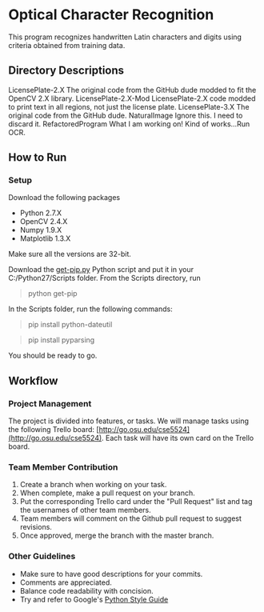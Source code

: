 # Optical Character Recognition

This program recognizes handwritten Latin characters and digits using criteria obtained from training data.

## Directory Descriptions
LicensePlate-2.X
    The original code from the GitHub dude modded to fit the OpenCV 2.X library.
LicensePlate-2.X-Mod
    LicensePlate-2.X code modded to print text in all regions, not just the license plate.
LicensePlate-3.X
    The original code from the GitHub dude.
NaturalImage
    Ignore this. I need to discard it.
RefactoredProgram
    What I am working on! Kind of works...Run OCR.

## How to Run

### Setup
Download the following packages
- Python 2.7.X
- OpenCV 2.4.X
- Numpy 1.9.X
- Matplotlib 1.3.X

Make sure all the versions are 32-bit.

Download the [get-pip.py](https://bootstrap.pypa.io/get-pip.py) Python script and put it in your C:/Python27/Scripts folder. From the Scripts directory, run
> python get-pip

In the Scripts folder, run the following commands:
> pip install python-dateutil

> pip install pyparsing

You should be ready to go.


## Workflow

### Project Management
The project is divided into features, or tasks. We will manage tasks using the following Trello board: [http://go.osu.edu/cse5524](http://go.osu.edu/cse5524). Each task will have its own card on the Trello board. 

### Team Member Contribution
1. Create a branch when working on your task. 
2. When complete, make a pull request on your branch.
3. Put the corresponding Trello card under the "Pull Request" list and tag the usernames of other team members.
4. Team members will comment on the Github pull request to suggest revisions.
5. Once approved, merge the branch with the master branch.

### Other Guidelines
- Make sure to have good descriptions for your commits. 
- Comments are appreciated.
- Balance code readability with concision.
- Try and refer to Google's [Python Style Guide](https://google.github.io/styleguide/pyguide.html#Comments)

